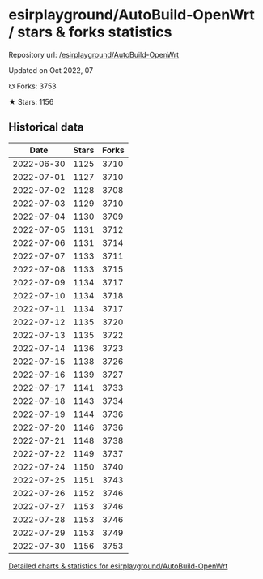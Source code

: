 # esirplayground/AutoBuild-OpenWrt / stars & forks statistics

Repository url: [/esirplayground/AutoBuild-OpenWrt](https://github.com/esirplayground/AutoBuild-OpenWrt)

Updated on Oct 2022, 07

☋ Forks: 3753

★ Stars: 1156

## Historical data
| Date | Stars | Forks |
|------|-------|-------|
| 2022-06-30 | 1125 | 3710 | 
| 2022-07-01 | 1127 | 3710 | 
| 2022-07-02 | 1128 | 3708 | 
| 2022-07-03 | 1129 | 3710 | 
| 2022-07-04 | 1130 | 3709 | 
| 2022-07-05 | 1131 | 3712 | 
| 2022-07-06 | 1131 | 3714 | 
| 2022-07-07 | 1133 | 3711 | 
| 2022-07-08 | 1133 | 3715 | 
| 2022-07-09 | 1134 | 3717 | 
| 2022-07-10 | 1134 | 3718 | 
| 2022-07-11 | 1134 | 3717 | 
| 2022-07-12 | 1135 | 3720 | 
| 2022-07-13 | 1135 | 3722 | 
| 2022-07-14 | 1136 | 3723 | 
| 2022-07-15 | 1138 | 3726 | 
| 2022-07-16 | 1139 | 3727 | 
| 2022-07-17 | 1141 | 3733 | 
| 2022-07-18 | 1143 | 3734 | 
| 2022-07-19 | 1144 | 3736 | 
| 2022-07-20 | 1146 | 3736 | 
| 2022-07-21 | 1148 | 3738 | 
| 2022-07-22 | 1149 | 3737 | 
| 2022-07-24 | 1150 | 3740 | 
| 2022-07-25 | 1151 | 3743 | 
| 2022-07-26 | 1152 | 3746 | 
| 2022-07-27 | 1153 | 3746 | 
| 2022-07-28 | 1153 | 3746 | 
| 2022-07-29 | 1153 | 3749 | 
| 2022-07-30 | 1156 | 3753 | 


[Detailed charts & statistics for esirplayground/AutoBuild-OpenWrt](https://reviewgithub.com/rep/esirplayground/AutoBuild-OpenWrt)
